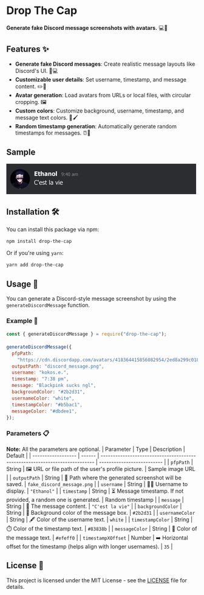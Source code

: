 # Drop The Cap

**Generate fake Discord message screenshots with avatars.** 💻🎨

## Features ✨

- **Generate fake Discord messages**: Create realistic message layouts like Discord's UI. 💬💻
- **Customizable user details**: Set username, timestamp, and message content. ✏️👤
- **Avatar generation**: Load avatars from URLs or local files, with circular cropping. 🖼️
- **Custom colors**: Customize background, username, timestamp, and message text colors. 🎨🖌️
- **Random timestamp generation**: Automatically generate random timestamps for messages. ⏰🔄

## Sample

![Random test screenshot](test/fake_discord_message.png)

## Installation 🛠️

You can install this package via npm:

```bash
npm install drop-the-cap
```

Or if you're using `yarn`:

```bash
yarn add drop-the-cap
```

## Usage 📲

You can generate a Discord-style message screenshot by using the `generateDiscordMessage` function.

### Example 📝

```js
const { generateDiscordMessage } = require("drop-the-cap");

generateDiscordMessage({
  pfpPath:
    "https://cdn.discordapp.com/avatars/418364415856082954/2ed8a299c01845920efc7cbab2a015eb.webp?size=2048",
  outputPath: "discord_message.png",
  username: "kokos.e.",
  timestamp: "7:38 pm",
  message: "Blackpink sucks ngl",
  backgroundColor: "#2b2d31",
  usernameColor: "white",
  timestampColor: "#b5bac1",
  messageColor: "#dbdee1",
});
```

### Parameters 📋

**Note:** All the parameters are optional.
| Parameter | Type | Description | Default |
| ------------------ | ------ | --------------------------------------------------------------------------- | -------------------------- |
| `pfpPath` | String | 🖼️ URL or file path of the user's profile picture. | Sample image URL |
| `outputPath` | String | 📂 Path where the generated screenshot will be saved. | `fake_discord_message.png` |
| `username` | String | 🧑‍💻 Username to display. | `"Ethanol"` |
| `timestamp` | String | ⏳ Message timestamp. If not provided, a random one is generated. | Random timestamp |
| `message` | String | 💌 The message content. | `"C'est la vie"` |
| `backgroundColor` | String | 🎨 Background color of the message box. | `#2b2d31` |
| `usernameColor` | String | 🖋️ Color of the username text. | `white` |
| `timestampColor` | String | ⏱️ Color of the timestamp text. | `#83838b` |
| `messageColor` | String | 📝 Color of the message text. | `#efeff0` |
| `timestampXOffset` | Number | ➡️ Horizontal offset for the timestamp (helps align with longer usernames). | `35` |

## License 📝

This project is licensed under the MIT License - see the [LICENSE](LICENSE) file for details.
